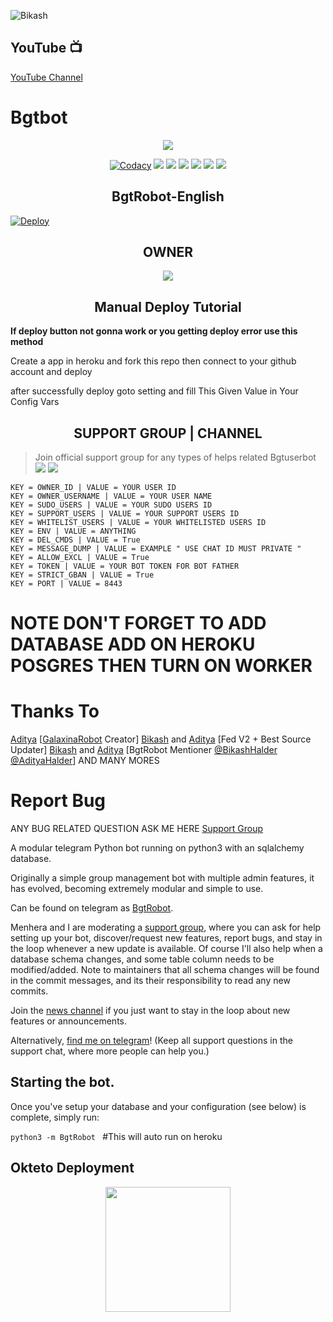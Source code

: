 ![Bikash](https://te.legra.ph/file/840fed0100164af249bb8.jpg)

## YouTube 📺

[YouTube Channel](https://youtube.com/channel/UCUkj6FFzdsOO5acUXVOEECg)

# Bgtbot
<p align="center";

<a href="https://github.com/IAMBIKASHHALDER/BgtRobot"> <img src="https://img.shields.io/badge/Accepting-Contribution-red?style=for-the-badge&logo=appveyor" /></a>        

</p>

<p align="center">
    <a href="https://app.codacy.com/manual/IambikashHalder/BgtRobot/dashboard"> <img src="https://img.shields.io/codacy/grade/4d58f2a402b54aed8a7d95f7add45a81?color=brightgreen&logo=codacy&logoColor=green&style=for-the-badge" alt="Codacy" /></a>
    <a href="https://github.com/IAMBIKASHHALDER/BgtRobot"> <img src="https://img.shields.io/github/languages/code-size/IAMBIKASHHALDER/BgtRobot?color=purple&style=for-the-badge" /></a>
    <a href="https://github.com/IAMBIKASHHALDER/BgtRobot/commits/IAMBIKASHHALDER"> <img src="https://img.shields.io/github/last-commit/IAMBIKASHHALDER/BgtRobot?color=red&style=for-the-badge" /></a>
    <a href="https://github.com/IAMBIKASHHALDER/BgtRobot/issues"> <img src="https://img.shields.io/github/issues/IAMBIKASHHALDER/BgtRobot?color=yellow&style=for-the-badge" /></a>
    <a href="https://github.com/IAMBIKASHHALDER/BgtRobot/network/members"> <img src="https://img.shields.io/github/forks/IAMBIKASHHALDER/BgtRobot?color=green&style=for-the-badge" /></a>  
    <a href="https://pypi.org/project/python-telegram-bot/"> <img src="https://img.shields.io/pypi/v/python-telegram-bot?color=yellow&label=python-telegram-bot&logo=python&logoColor=green&style=for-the-badge" /></a>
     <a href="https://github.com/IAMBIKASHHALDER/BgtRobot/graphs/contributors?from=2021-05-23&to=2021-06-04&type=c"> <img src="https://img.shields.io/github/contributors/IAMBIKASHHALDER/BgtRobot?style=for-the-badge" /></a>        
</p>

<h2 align="center";>BgtRobot-English</h2>

[![Deploy](https://www.herokucdn.com/deploy/button.svg)](https://heroku.com/deploy?template=https://github.com/IAMBIKASHHALDER/BgtRobot)


<h2 align="center";>OWNER</h2>

<p align='center'>   <a href="https://t.me/BikashHalder"> <img src="https://img.shields.io/badge/Owner-Bikash-red?style=for-the-badge&logo=telegram" /></a> </p>

<h2 align="center";> Manual Deploy Tutorial</h2>

<b>If deploy button not gonna work or you getting deploy error use this method</b>

Create a app in heroku and fork this repo then  connect to your github account and deploy

after successfully deploy goto setting and fill This Given Value in Your Config Vars

<h2 align="center";>SUPPORT GROUP | CHANNEL</h2>

> Join official support group for any types of helps related Bgtuserbot <br>
<a href="https://t.me/BikashGedgetsTech"><img src="https://img.shields.io/badge/Join-Telegram%20Channel-red.svg?logo=Telegram"></a>
<a href="https://t.me/Bgt_Chat"><img src="https://img.shields.io/badge/Join-Telegram%20Group-blue.svg?logo=telegram"></a>
```
KEY = OWNER_ID | VALUE = YOUR USER ID 
KEY = OWNER_USERNAME | VALUE = YOUR USER NAME  
KEY = SUDO_USERS | VALUE = YOUR SUDO USERS ID 
KEY = SUPPORT_USERS | VALUE = YOUR SUPPORT USERS ID 
KEY = WHITELIST_USERS | VALUE = YOUR WHITELISTED USERS ID 
KEY = ENV | VALUE = ANYTHING 
KEY = DEL_CMDS | VALUE = True 
KEY = MESSAGE_DUMP | VALUE = EXAMPLE " USE CHAT ID MUST PRIVATE " 
KEY = ALLOW_EXCL | VALUE = True 
KEY = TOKEN | VALUE = YOUR BOT TOKEN FOR BOT FATHER 
KEY = STRICT_GBAN | VALUE = True 
KEY = PORT | VALUE = 8443 
```
# NOTE DON'T FORGET TO ADD DATABASE ADD ON HEROKU POSGRES THEN TURN ON WORKER
# Thanks To

[Aditya](https://t.me/adityahalder) [[GalaxinaRobot](https://t.me/galaxinarobot) Creator]
[Bikash](https://t.me/BikashHalder) and [Aditya](https://t.me/adityahalder) [Fed V2 + Best Source Updater]
[Bikash](https://t.me/bikashhalder) and [Aditya](https://t.me/adityahalder) [BgtRobot Mentioner [@BikashHalder](https://t.me/bikashhalder) [@AdityaHalder](https://t.me/adityahalder)]
AND MANY MORES

# Report Bug
ANY BUG RELATED QUESTION ASK ME HERE
[Support Group](https://t.me/Bgt_Chat)


A modular telegram Python bot running on python3 with an sqlalchemy database.

Originally a simple group management bot with multiple admin features, it has evolved, becoming extremely modular and 
simple to use.

Can be found on telegram as [BgtRobot](https://t.me/Bgtrobot). 

Menhera and I are moderating a [support group](https://t.me/Bgt_Chat), where you can ask for help setting up your
bot, discover/request new features, report bugs, and stay in the loop whenever a new update is available. Of course
I'll also help when a database schema changes, and some table column needs to be modified/added. Note to maintainers that all schema changes will be found in the commit messages, and its their responsibility to read any new commits.

Join the [news channel](https://t.me/BikashGedgetsTech) if you just want to stay in the loop about new features or
announcements.

Alternatively, [find me on telegram](https://t.me/BikashHalder)! (Keep all support questions in the support chat, where more people can help you.)

## Starting the bot.

Once you've setup your database and your configuration (see below) is complete, simply run:

`python3 -m BgtRobot ` #This will auto run on heroku

## Okteto Deployment

<p align="center">
<a href="https://cloud.okteto.com/deploy?repository=https://github.com/IAMBIKASHHALDER/BgtRobot"><img src="https://img.shields.io/badge/Deploy%20To%20Okteto-informational?style=for-the-badge&logo=Okteto" width="200""/></p></a>

